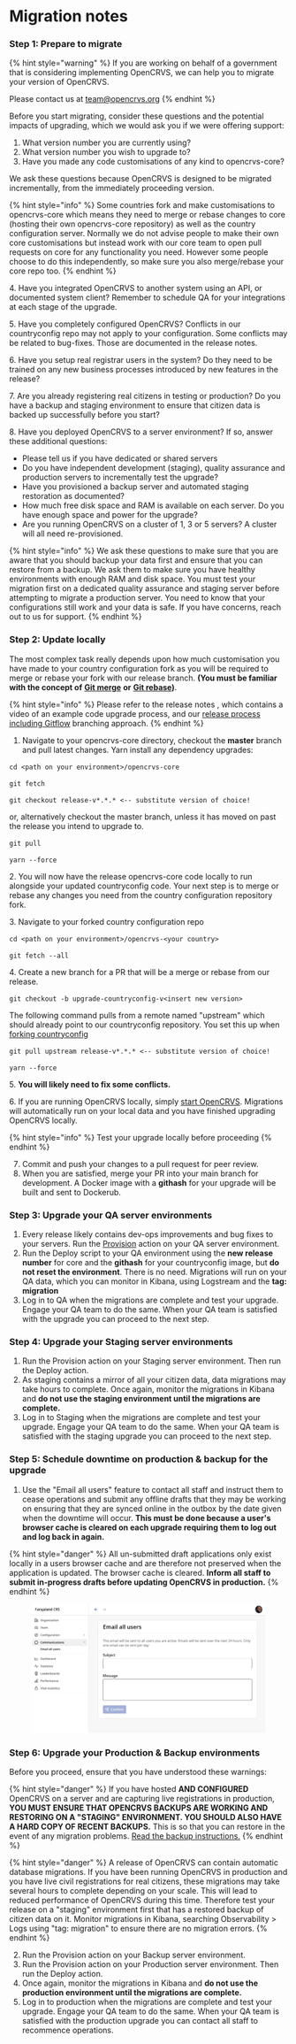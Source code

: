 # Migration notes

### Step 1: Prepare to migrate

{% hint style="warning" %}
If you are working on behalf of a government that is considering implementing OpenCRVS, we can help you to migrate your version of OpenCRVS.

Please contact us at [team@opencrvs.org](mailto:team@opencrvs.org?subject:WebsiteEnquiry)
{% endhint %}

Before you start migrating, consider these questions and the potential impacts of upgrading, which we would ask you if we were offering support:

1. What version number you are currently using?
2. What version number you wish to upgrade to?
3. Have you made any code customisations of any kind to opencrvs-core?

We ask these questions because OpenCRVS is designed to be migrated incrementally, from the immediately proceeding version. &#x20;

{% hint style="info" %}
Some countries fork and make customisations to opencrvs-core which means they need to merge or rebase changes to core (hosting their own opencrvs-core repository) as well as the country configuration server. Normally we do not advise people to make their own core customisations but instead work with our core team to open pull requests on core for any functionality you need. However some people choose to do this independently, so make sure you also merge/rebase your core repo too.
{% endhint %}

4\. Have you integrated OpenCRVS to another system using an API, or documented system client?  Remember to schedule QA for your integrations at each stage of the upgrade.

5\. Have you completely configured OpenCRVS?  Conflicts in our countryconfig repo may not apply to your configuration.  Some conflicts may be related to bug-fixes.  Those are documented in the release notes.

6\. Have you setup real registrar users in the system?  Do they need to be trained on any new business processes introduced by new features in the release?

7\. Are you already registering real citizens in testing or production?  Do you have a backup and staging environment to ensure that citizen data is backed up successfully before you start?

8\. Have you deployed OpenCRVS to a server environment? If so, answer these additional questions:

* Please tell us if you have dedicated or shared servers
* Do you have independent development (staging), quality assurance and production servers to incrementally test the upgrade?&#x20;
* Have you provisioned a backup server and automated staging restoration as documented?
* How much free disk space and RAM is available on each server. Do you have enough space and power for the upgrade?
* Are you running OpenCRVS on a cluster of 1, 3 or 5 servers?  A cluster will all need re-provisioned.

{% hint style="info" %}
We ask these questions to make sure that you are aware that you should backup your data first and ensure that you can restore from a backup. We ask them to make sure you have healthy environments with enough RAM and disk space. You must test your migration first on a dedicated quality assurance and staging server before attempting to migrate a production server. You need to know that your configurations still work and your data is safe. If you have concerns, reach out to us for support.
{% endhint %}

### Step 2: Update locally

The most complex task really depends upon how much customisation you have made to your country configuration fork as you will be required to merge or rebase your fork with our release branch. **(You must be familiar with the concept of** [**Git merge**](https://git-scm.com/docs/git-merge) **or** [**Git rebase**](https://www.atlassian.com/git/tutorials/rewriting-history/git-rebase)**)**.&#x20;

{% hint style="info" %}
Please refer to the release notes , which contains a video of an example code upgrade process, and our [release process including Gitflow](./) branching approach.&#x20;
{% endhint %}

1. Navigate to your opencrvs-core directory, checkout the **master** branch and pull latest changes. Yarn install any dependency upgrades:

```
cd <path on your environment>/opencrvs-core
```

```
git fetch
```

```
git checkout release-v*.*.* <-- substitute version of choice!
```

or, alternatively checkout the master branch, unless it has moved on past the release you intend to upgrade to.

```
git pull
```

```
yarn --force
```

2\. You will now have the release opencrvs-core code locally to run alongside your updated countryconfig code. Your next step is to merge or rebase any changes you need from the country configuration repository fork.

3\. Navigate to your forked country configuration repo

```
cd <path on your environment>/opencrvs-<your country>
```

```
git fetch --all
```

4\. Create a new branch for a PR that will be a merge or rebase from our release.

```
git checkout -b upgrade-countryconfig-v<insert new version>
```

The following command pulls from a remote named "upstream" which should already point to our countryconfig repository.  You set this up when [forking countryconfig](../../setup/3.-installation/3.2-set-up-your-own-country-configuration/3.2.1-fork-your-own-country-configuration-repository.md)

```
git pull upstream release-v*.*.* <-- substitute version of choice!
```

```
yarn --force
```

5\. **You will likely need to fix some conflicts.**&#x20;

6\. If you are running OpenCRVS locally, simply [start OpenCRVS](../../setup/3.-installation/3.1-set-up-a-development-environment/3.1.3-starting-and-stopping-opencrvs.md). Migrations will automatically run on your local data and you have finished upgrading OpenCRVS locally.&#x20;

{% hint style="info" %}
Test your upgrade locally before proceeding
{% endhint %}

7. Commit and push your changes to a pull request for peer review.
8. When you are satisfied, merge your PR into your main branch for development.  A Docker image with a **githash** for your upgrade will be built and sent to Dockerub.



### Step 3: Upgrade your QA server **environments**

1. Every release likely contains dev-ops improvements and bug fixes to your servers. Run the [Provision](../../setup/3.-installation/3.3-set-up-a-server-hosted-environment/4.3.5-provisioning-servers/) action on your QA server environment.
2. Run the Deploy script to your QA environment using the **new release number** for core and the **githash** for your countryconfig image, but **do not reset the environment**.  There is no need.  Migrations will run on your QA data, which you can monitor in Kibana, using Logstream and the **tag: migration**
3. Log in to QA when the migrations are complete and test your upgrade.  Engage your QA team to do the same.  When your QA team is satisfied with the upgrade you can proceed to the next step.

### Step 4: Upgrade your Staging server **environments**

1. Run the Provision action on your Staging server environment.  Then run the Deploy action.
2. As staging contains a mirror of all your citizen data, data migrations may take hours to complete. Once again, monitor the migrations in Kibana and **do not use the staging environment until the migrations are complete.**
3. Log in to Staging when the migrations are complete and test your upgrade.  Engage your QA team to do the same.  When your QA team is satisfied with the staging upgrade you can proceed to the next step.

### Step 5: Schedule downtime on production & backup for the upgrade

1. Use the "Email all users" feature to contact all staff and instruct them to cease operations and submit any offline drafts that they may be working on ensuring that they are synced online in the outbox by the date given when the downtime will occur.  **This must be done because a user's browser cache is cleared on each upgrade requiring them to log out and log back in again.**

{% hint style="danger" %}
All un-submitted draft applications only exist locally in a users browser cache and are therefore not preserved when the application is updated.  The browser cache is cleared.  **Inform all staff to submit in-progress drafts before updating OpenCRVS in production.**
{% endhint %}

<figure><img src="../../.gitbook/assets/Screenshot 2024-12-11 at 08.44.32.png" alt=""><figcaption></figcaption></figure>

### Step 6: Upgrade your Production & Backup environments

Before you proceed, ensure that you have understood these warnings:

{% hint style="danger" %}
If you have hosted **AND CONFIGURED** OpenCRVS on a server and are capturing live registrations in production, **YOU MUST ENSURE THAT OPENCRVS BACKUPS ARE WORKING AND RESTORING ON A "STAGING" ENVIRONMENT.  YOU SHOULD ALSO HAVE A HARD COPY OF RECENT BACKUPS.** This is so that you can restore in the event of any migration problems.  [Read the backup instructions.](../../setup/3.-installation/3.3-set-up-a-server-hosted-environment/4.3.7-backup-and-restore/)
{% endhint %}

{% hint style="danger" %}
A release of OpenCRVS can contain automatic database migrations. If you have been running OpenCRVS in production and you have live civil registrations for real citizens, these migrations may take several hours to complete depending on your scale. This will lead to reduced performance of OpenCRVS during this time. Therefore test your release on a "staging" environment first that has a restored backup of citizen data on it.  Monitor migrations in Kibana, searching Observability > Logs using "tag: migration" to ensure there are no migration errors.
{% endhint %}

2. Run the Provision action on your Backup server environment.&#x20;
3. Run the Provision action on your Production server environment.  Then run the Deploy action.
4. Once again, monitor the migrations in Kibana and **do not use the production environment until the migrations are complete.**
5. Log in to production when the migrations are complete and test your upgrade.  Engage your QA team to do the same.  When your QA team is satisfied with the production upgrade you can contact all staff to recommence operations.

